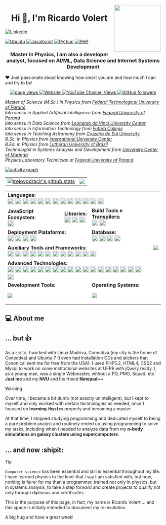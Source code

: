 <a href="https://github.com/sponsors/trelovodracir"><img align="right" width="150" height="150" src="https://i.gifer.com/LYUy.gif"></a>


<h1 align="center">Hi 👋, I'm Ricardo Volert</h1>

[![Linkedin](https://img.shields.io/badge/LinkedIn-Ricardo%20Volert-blue?logo=Linkedin&logoColor=blue&labelColor=black)](https://www.linkedin.com/in/ricardovolert/)
<!-- [![Linux](https://img.shields.io/badge/System-Linux-informational?style=flat&logo=linux&color=FCC624)](https://www.linkedin.com/in/ricardovolert/)-->
[![Ubuntu](https://img.shields.io/badge/System-Ubuntu-informational?style=flat&logo=ubuntu&color=E95420)](https://www.linkedin.com/in/ricardovolert/)
[![JavaScript](https://img.shields.io/badge/Code-JavaScript-informational?style=flat&logo=javascript&color=F7DF1E)](https://www.linkedin.com/in/ricardovolert/)
[![Python](https://img.shields.io/badge/Code-Python-informational?style=flat&logo=python&color=3776AB)](https://www.linkedin.com/in/ricardovolert/)
[![PHP](https://img.shields.io/badge/Code-PHP-informational?style=flat&logo=php&color=777BB4)](https://www.linkedin.com/in/ricardovolert/)





<h3 align="center">Master in Physics, I am also a developer analyst, focused on AI/ML, Data Science and Internet Systems Development</h3>

❤️ Just passionate about knowing how smart you are and how much I can and try to be!

<!--p align="center">
  <a href="https://www.buymeacoffee.com/trelovodracir" target="_blank" rel="noreferrer nofollow">
      <img src="https://cdn.buymeacoffee.com/buttons/default-red.png" alt="Buy Me A Coffee" height="40" width="170" >
    </a>
</p-->    



<p align="center">
  <a href="https://github.com/trelovodracir">
    <img src="https://komarev.com/ghpvc/?username=trelovodracir" alt="page views" />
  </a>
  <a href="https://trelovodracir.github.io">
    <img alt="Website" src="https://img.shields.io/website?url=https%3A%2F%2Ftrelovodracir.github.io">
  </a>
  <a href="https://www.youtube.com/channel/UC9qtkotWKRvbc_9GF4aP26g">
    <img alt="YouTube Channel Views" src="https://img.shields.io/youtube/channel/views/UC9qtkotWKRvbc_9GF4aP26g?style=flat&logo=youtube">
  </a>
  <a href="https://github.com/trelovodracir?tab=followers">
    <img alt="GitHub followers" src="https://img.shields.io/github/followers/trelovodracir?style=flat&logo=github">
  </a>

<br/>

<p><em>Master of Science (M.Sc.) in Physics from <a href="http://www.utfpr.edu.br">Federal Technological University of Paraná</a></br>
lato sensu in Applied Artificial Intelligence from <a href="http://www.ufpr.br">Federal University of Paraná</a></br>
lato sensu in Data Science from <a href="https://uniasselvi.com.br/">Leonardo da Vinci University Center</a></br>
lato sensu in Information Technology from <a href="https://faculdadefutura.com.br">Futura College</a></br>
lato sensu in Teaching Astronomy from <a href="https://www.cruzeirodosul.edu.br">Cruzeiro do Sul University</a></br>
B.Sc. in Physics from <a href="http://www.uninter.com">International University Center</a><br/>
B.Ed. in Physics from <a href="http://www.ulbra.br">Lutheran University of Brazil</a><br/>
Technologist in Systems Analysis and Development from <a href="https://www.unicesumar.edu.br">University Center of Maringá</a></br>
Physics Laboratory Technician at <a href="http://www.ufpr.br">Federal University of Paraná</a>
</em></p>



[![activity graph](https://github-readme-activity-graph.vercel.app/graph?username=trelovodracir&theme=tokyo-night&custom_title=TrelovOdracir%20Activity%20Graph&hide_border=true)](https://github.com/ashutosh00710/github-readme-activity-graph)

<table align="center">
  <tr>
    <td>
      <a href="https://github.com/anuraghazra/github-readme-stats"><img align="center" src="https://github-readme-stats.vercel.app/api?username=trelovodracir&show_icons=true&include_all_commits=true&theme=dracula&hide_border=true" alt="trelovodracir's github stats" /></a>
    </td>
    <td>
      <a href="https://github.com/anuraghazra/github-readme-stats"><img align="center" src="https://github-readme-stats.vercel.app/api/top-langs/?username=trelovodracir&layout=compact&theme=dracula&hide_border=true" /></a>
    </td>
  </tr>
</table>

<table align="center" style="background-color: #fff;">
    <tr style="background-color: #fff;">
        <td colspan="3">
            <strong>Languages:</strong><br/>
            <img height="20" src="https://cdn.simpleicons.org/latex?viewbox=auto" alt="latex" />
            <img height="20" src="https://cdn.simpleicons.org/html5?viewbox=auto" alt="html5" />
            <img height="20" src="https://cdn.simpleicons.org/css3?viewbox=auto" alt="css3" />
            <img height="20" src="https://cdn.simpleicons.org/javascript?viewbox=auto" alt="javascript" />
            <img height="20" src="https://cdn.simpleicons.org/typescript?viewbox=auto" alt="typescript" />
            <img height="20" src="https://cdn.simpleicons.org/php?viewbox=auto" alt="php" />
            <img height="20" src="https://cdn.simpleicons.org/json?viewbox=auto" alt="json" />
            <img height="20" src="https://cdn.simpleicons.org/go?viewbox=auto" alt="go" />
            <img height="20" src="https://cdn.simpleicons.org/c?viewbox=auto" alt="c" />
            <img height="20" src="https://cdn.simpleicons.org/cplusplus?viewbox=auto" alt="c++" />
            <img height="20" src="https://cdn.simpleicons.org/rust?viewbox=auto" alt="rust" />
            <img height="20" src="https://cdn.simpleicons.org/ruby?viewbox=auto" alt="ruby" />
            <img height="20" src="https://cdn.simpleicons.org/zig?viewbox=auto" alt="zig" />
        </td>
        <td rowspan="6">
            <img src="https://spotify-github-profile.kittinanx.com/api/view?uid=31qbc5rut42aql6wgsqaqbia5zs4&cover_image=true&theme=default&show_offline=false&background_color=121212&interchange=false&bar_color=53b14f&bar_color_cover=true">
            <!--[![spotify-github-profile](https://spotify-github-profile.kittinanx.com/api/view?uid=31qbc5rut42aql6wgsqaqbia5zs4&cover_image=true&theme=default&show_offline=false&background_color=121212&interchange=false&bar_color=53b14f&bar_color_cover=true)](https://github.com/kittinan/spotify-github-profile)
            -->
        </td
    </tr>
    <tr style="background-color: #fff;">
        <td>
            <strong>JavaScript Ecosystem:</strong><br/>
            <img height="20" src="https://cdn.simpleicons.org/node.js?viewbox=auto" alt="node.js" />
        </td>
        <td>
            <strong>Libraries:</strong><br/>
            <img height="20" src="https://cdn.simpleicons.org/react?viewbox=auto" alt="react" />
            <img height="20" src="https://cdn.simpleicons.org/express?viewbox=auto" alt="express" />
            <img height="20" src="https://cdn.simpleicons.org/tailwindcss?viewbox=auto" alt="tailwindcss" />
        </td>
        <td>
            <strong>Build Tools e Transpilers:</strong><br/>
            <img height="20" src="https://cdn.simpleicons.org/vite?viewbox=auto" alt="vite" />
            <img height="20" src="https://cdn.simpleicons.org/swc?viewbox=auto" alt="swc" />
        </td>
    </tr>
    <tr style="background-color: #fff;">
        <td colspan="2">
            <strong>Deployment Plataforms:</strong><br/>
            <img height="20" src="https://cdn.simpleicons.org/githubpages?viewbox=auto" alt="github pages" />
            <img height="20" src="https://cdn.simpleicons.org/heroku?viewbox=auto" alt="heroku" />
            <img height="20" src="https://cdn.simpleicons.org/netlify?viewbox=auto" alt="netlify" />
            <img height="20" src="https://cdn.simpleicons.org/vercel?viewbox=auto" alt="vercel" />
        </td>
        <td>
            <strong>Database:</strong><br/>
            <img height="20" src="https://cdn.simpleicons.org/postgresql?viewbox=auto" alt="postgresql" />
            <img height="20" src="https://cdn.simpleicons.org/mysql?viewbox=auto" alt="mysql" />
            <img height="20" src="https://cdn.simpleicons.org/mongodb?viewbox=auto" alt="mongodb" />
            <img height="20" src="https://cdn.simpleicons.org/sqlite?viewbox=auto" alt="sqlite" />
        </td>
    </tr>
    <tr style="background-color: #fff;">
        <td colspan="3">
            <strong>Auxiliary Tools and Frameworks:</strong><br/>
            <img height="20" src="https://cdn.simpleicons.org/eslint?viewbox=auto" alt="eslint" />
            <img height="20" src="https://cdn.simpleicons.org/fontawesome?viewbox=auto" alt="fontawesome" />
            <img height="20" src="https://cdn.simpleicons.org/redux?viewbox=auto" alt="redux" />
            <img height="20" src="https://cdn.simpleicons.org/socketdotio?viewbox=auto" alt="socketdotio" />
            <img height="20" src="https://cdn.simpleicons.org/swagger?viewbox=auto" alt="swagger" />
            <img height="20" src="https://cdn.simpleicons.org/laravel?viewbox=auto" alt="laravel" />
            <img height="20" src="https://cdn.simpleicons.org/materialdesign?viewbox=auto" alt="material design" />
            <img height="20" src="https://cdn.simpleicons.org/GitHubActions?viewbox=auto" alt="GitHub Actions" />
            <img height="20" src="https://cdn.simpleicons.org/jsonwebtokens?viewbox=auto" alt="json web tokens" />
            <img height="20" src="https://cdn.simpleicons.org/nextdotjs?viewbox=auto" alt="next.js" />
            <img height="20" src="https://cdn.simpleicons.org/angular?viewbox=auto" alt="angular" />
            <img height="20" src="https://cdn.simpleicons.org/sass?viewbox=auto" alt="sass" />
        </td>
    </tr>
    <tr style="background-color: #fff;">
        <td colspan="3">
            <strong>Advanced Technologies:</strong><br/>
            <img height="20" src="https://cdn.simpleicons.org/arduino?viewbox=auto" alt="arduino" />
            <img height="20" src="https://cdn.simpleicons.org/tensorflow?viewbox=auto" alt="tensorflow"  />
            <img height="20" src="https://cdn.simpleicons.org/keras?viewbox=auto" alt="keras"  />
            <img height="20" src="https://cdn.simpleicons.org/opencv?viewbox=auto" alt="opencv"  />
            <img height="20" src="https://cdn.simpleicons.org/scikitlearn?viewbox=auto" alt="scikit learn"  />
            <img height="20" src="https://cdn.simpleicons.org/flask?viewbox=auto" alt="flask"  />
            <img height="20" src="https://cdn.simpleicons.org/django?viewbox=auto" alt="django"  />
            <img height="20" src="https://cdn.simpleicons.org/docker?viewbox=auto" alt="docker"  />
            <img height="20" src="https://cdn.simpleicons.org/graphql?viewbox=auto" alt="graphql"  />
            <img height="20" src="https://cdn.simpleicons.org/selenium?viewbox=auto" alt="selenium"  />
            <img height="20" src="https://cdn.simpleicons.org/jupyter?viewbox=auto" alt="jupyter"  />
            <img height="20" src="https://cdn.simpleicons.org/pytorch?viewbox=auto" alt="pytorch"  />
            <img height="20" src="https://cdn.simpleicons.org/redis?viewbox=auto" alt="redis"  />
            <img height="20" src="https://cdn.simpleicons.org/spring?viewbox=auto" alt="spring"  />
            <img height="20" src="https://cdn.simpleicons.org/kubernetes?viewbox=auto" alt="kubernetes"  />
            <img height="20" src="https://cdn.simpleicons.org/gnubash?viewbox=auto" alt="gnubash"  />
            <img height="20" src="https://cdn.simpleicons.org/fishshell?viewbox=auto" alt="fish shell"  />
            <img height="20" src="https://cdn.simpleicons.org/r?viewbox=auto" alt="r"  />
            <img height="20" src="https://cdn.simpleicons.org/googlecolab?viewbox=auto" alt="google colab"  />
        </td>
    </tr>
    <tr style="background-color: #fff;">
        <td colspan="2">
            <strong>Development Tools:</strong><br/>
            <p align="left">
              <a href="https://skillicons.dev">
                <img src="https://skillicons.dev/icons?i=git,github,vscode,npm" />
              </a>
            </p>
        </td>
        <td>
            <strong>Operating Systems:</strong><br/>
            <p align="left">
              <a href="https://skillicons.dev">
                <img src="https://skillicons.dev/icons?i=windows,ubuntu" />
              </a>
            </p>
        </td>
    </tr>
<table>

  
<div>

</div>


## 💻 About me


## ... but :+1:

As a `child`, I worked with Linux Madriva, Conectiva (my city is the home of Conectiva) and Ubuntu 7 (I even had installation CDs and stickers that Canonical sent me for free from the USA). I ​​used PHP5.2, HTML4, CSS2 and Mysql to work on some institutional websites at UFPR with jQuery ready. I, as a young man, was a single Webmaster, without a PO, PMO, Squad, etc. **Just me** and my **NVU** and his friend **Notepad++**.

> [!WARNING]
> Over time, I became a bit dumb (not exactly unintelligent), but I kept to myself and only worked with certain technologies as needed, once I focused on **learning `Physics`** properly and becoming a master. 

At that time, I stopped studying programming and dedicated myself to being a pure problem analyst and routinely ended up using programming to solve my tasks, including when I needed to analyze data from my **n-body simulations on galaxy clusters using supercomputers**.

## ... and now :shipit:

> [!TIP]
> `Computer science` has been essential and still is essential throughout my life. I have learned physics to the level that I say I am satisfied with, but now, nothing is fairer for me than a programmer, trained not only in physics, but in systems analysis, to take a step forward and create projects to qualify not only through diplomas and certificates.

This is the purpose of this page, in fact, my name is Ricardo Volert ... and this space is initially intended to document my re-evolution.

A big hug and have a great week!
